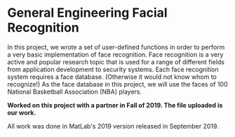 # General Engineering Facial Recognition
In this project, we wrote a set of user-defined functions in order to perform a very basic implementation of face recognition. 
Face recognition is a very active and popular research topic that is used for a range of different fields from application development to security systems. Each face recognition system requires a face database. 
(Otherwise it would not know whom to recognize!) As the face database in this project, we will use the faces of 100 National Basketball Association (NBA) players.

**Worked on this project with a partner in Fall of 2019. The file uploaded is our work.**

All work was done in MatLab's 2019 version released in September 2019. 

